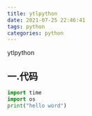 ```yaml
---
title: ytlpython
date: 2021-07-25 22:46:41
tags: python
categories: python
---
```

ytlpython
## 一.代码
```python
import time
import os
print("hello word")
```